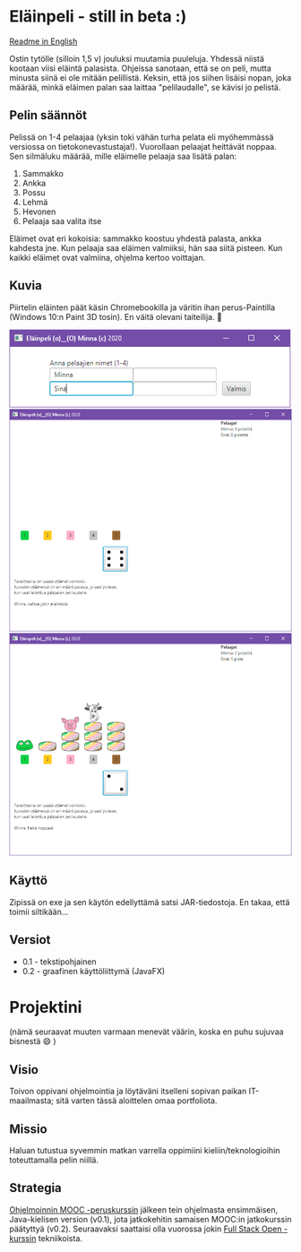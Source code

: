 # Eläinpeli - still in beta :)
[Readme in English](README.en.md)

Ostin tytölle (silloin 1,5 v) jouluksi muutamia puuleluja. Yhdessä niistä kootaan viisi eläintä palasista. 
Ohjeissa sanotaan, että se on peli, mutta minusta siinä ei ole mitään pelillistä. Keksin, että jos siihen 
lisäisi nopan, joka määrää, minkä eläimen palan saa laittaa "pelilaudalle", se kävisi jo pelistä.

## Pelin säännöt
Pelissä on 1-4 pelaajaa (yksin toki vähän turha pelata eli myöhemmässä versiossa on tietokonevastustaja!). 
Vuorollaan pelaajat heittävät noppaa. Sen silmäluku määrää, mille eläimelle pelaaja saa lisätä palan:
1. Sammakko
2. Ankka
3. Possu
4. Lehmä
5. Hevonen
6. Pelaaja saa valita itse

Eläimet ovat eri kokoisia: sammakko koostuu yhdestä palasta, ankka kahdesta jne. Kun pelaaja saa eläimen valmiiksi, 
hän saa siitä pisteen. Kun kaikki eläimet ovat valmiina, ohjelma kertoo voittajan.

## Kuvia
Piirtelin eläinten päät käsin Chromebookilla ja väritin ihan perus-Paintilla (Windows 10:n Paint 3D tosin). En väitä olevani taiteilija. :see_no_evil:

<img src="./aloitus.PNG" alt="Kuva: Pelin aloitus" />

<img src="./valinta.PNG" alt="Kuva: Eläimen valinta" width="600"/>

<img src="./tilanne.PNG" alt="Kuva: Muutama eläin jo valmis" width="600"/>

## Käyttö
Zipissä on exe ja sen käytön edellyttämä satsi JAR-tiedostoja. En takaa, että toimii siltikään...

## Versiot
* 0.1 - tekstipohjainen
* 0.2 - graafinen käyttöliittymä (JavaFX)

# Projektini

(nämä seuraavat muuten varmaan menevät väärin, koska en puhu sujuvaa bisnestä :smile: )
## Visio
Toivon oppivani ohjelmointia ja löytäväni itselleni sopivan paikan IT-maailmasta; sitä varten tässä aloittelen omaa portfoliota.

## Missio
Haluan tutustua syvemmin matkan varrella oppimiini kieliin/teknologioihin toteuttamalla pelin niillä.

## Strategia
[Ohjelmoinnin MOOC -peruskurssin](https://ohjelmointi-20.mooc.fi/) jälkeen tein ohjelmasta ensimmäisen, Java-kielisen version (v0.1), jota jatkokehitin samaisen MOOC:in jatkokurssin päätyttyä (v0.2). Seuraavaksi saattaisi olla vuorossa jokin [Full Stack Open -kurssin](https://fullstackopen.com/) tekniikoista.
